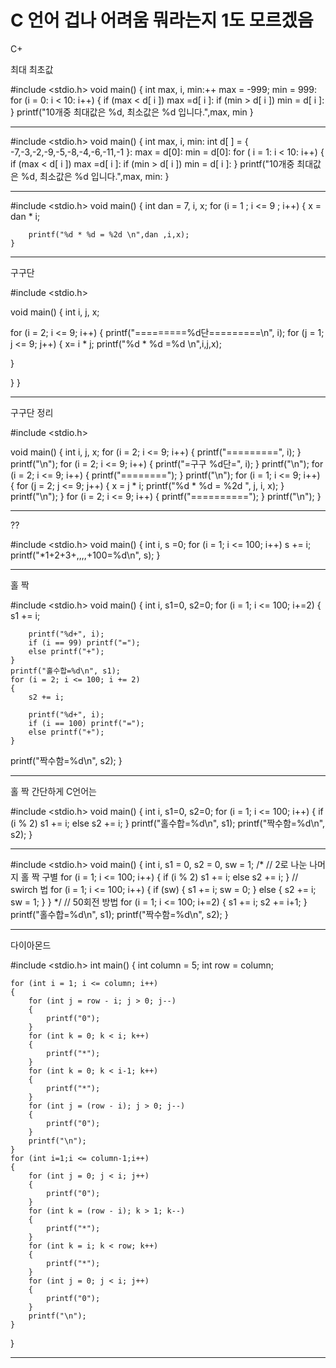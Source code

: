 # C 언어    겁나 어려움 뭐라는지 1도 모르겠음


C+

최대 최초값


#include <stdio.h>
void main()
{
      int max, i, min:++
      max = -999;
      min = 999:
      for (i = 0: i < 10: i++)
      {
                  if (max < d[ i ])
                     max =d[ i ]:
                  if (min > d[ i ])
                     min = d[ i ]:
      }
      printf("10개중 최대값은 %d, 최소값은 %d 입니다.",max, min
}





********************************************************************************************

#include <stdio.h>
void main()
{
      int max, i, min:
      int d[ ] = { -7,-3,-2,-9,-5,-8,-4,-6,-11,-1 }:
      max = d[0]:
      min = d[0]:
      for ( i = 1: i < 10: i++)
      {
                  if (max < d[ i ])
                     max =d[ i ]:
                  if (min > d[ i ])
                     min = d[ i ]:
      }
      printf("10개중 최대값은 %d, 최소값은 %d 입니다.",max, min:
}



********************************************************************************************

#include <stdio.h>
void main()
{
	int dan = 7, i, x;
	for (i = 1 ; i <= 9 ; i++)
	{
		x = dan * i;

		printf("%d * %d = %2d \n",dan ,i,x);
	}




********************************************************************************************
구구단

#include <stdio.h>

 void main()
{
 int i, j, x;

 for (i = 2; i <= 9; i++)
 {
  printf("=========%d단=========\n", i);
   for (j = 1; j <= 9; j++) {
     x= i * j;
   printf("%d * %d =%d \n",i,j,x);

  }

 }
}


********************************************************************************************
구구단 정리

#include <stdio.h>

void main()
{
	int i, j, x;
	for (i = 2; i <= 9; i++)
	{
		printf("=========", i);
	}
	printf("\n");
		for (i = 2; i <= 9; i++)
	{
		printf("=구구 %d단=", i);
	}
	printf("\n");
	for (i = 2; i <= 9; i++)
	{
		printf("========");
	}
	printf("\n");
	for (i = 1; i <= 9; i++)
	{
		for (j = 2; j <= 9; j++)
		{
			x = j * i;
			printf("%d * %d = %2d ", j, i, x);
		}
		printf("\n");
	}
	for (i = 2; i <= 9; i++)
	{
		printf("==========");
	}
	printf("\n");
}



********************************************************************************************

??

#include <stdio.h>
void main()
{
	int i, s =0;
	for (i = 1; i <= 100; i++)
		s += i;
	printf("*1+2+3+,,,,+100=%d\n", s);
}



********************************************************************************************

홀 짝


#include <stdio.h>
void main()
{
	int i, s1=0, s2=0;
	for (i = 1; i <= 100; i+=2)
	{
		s1 += i;

		printf("%d+", i);
		if (i == 99) printf("=");
		else printf("+");
	}
	printf("홀수합=%d\n", s1);
	for (i = 2; i <= 100; i += 2)
	{
		s2 += i;

		printf("%d+", i);
		if (i == 100) printf("=");
		else printf("+");
	}
printf("짝수함=%d\n", s2);
}




********************************************************************************************


홀 짝  간단하게 
C언어는 


#include <stdio.h>
void main()
{
	int i, s1=0, s2=0;
	for (i = 1; i <= 100; i++)
	{
		if (i % 2)
			s1 += i;
		else 
			s2 += i;
	}
	printf("홀수합=%d\n", s1);
	printf("짝수함=%d\n", s2);
}





********************************************************************************************




#include <stdio.h>
void main()
{
	int i, s1 = 0, s2 = 0, sw = 1;
	/*
	// 2로 나눈 나머지 홀 짝 구별
	for (i = 1; i <= 100; i++)
	{
		if (i % 2)
			s1 += i;
		else
			s2 += i;
	}
	// swirch 법
	for (i = 1; i <= 100; i++)
	{
		if (sw)
		{
			s1 += i;
			sw = 0;
		}
		else
		{
			s2 += i;
			sw = 1;
		}
	}
	*/
	// 50회전 방법
	for (i = 1; i <= 100; i+=2)
	{
			s1 += i;
			s2 += i+1;
	}
	printf("홀수합=%d\n", s1);
	printf("짝수함=%d\n", s2);
}


**********************************************************************

다이아몬드

#include <stdio.h>
int main()
{
	int column = 5;
	int row = column;
	
	for (int i = 1; i <= column; i++)
	{
		for (int j = row - i; j > 0; j--)
		{
			printf("0");
		}
		for (int k = 0; k < i; k++)
		{
			printf("*");
		}
		for (int k = 0; k < i-1; k++)
		{
			printf("*");
		}
		for (int j = (row - i); j > 0; j--)
		{
			printf("0");
		}
		printf("\n");
	}
	for (int i=1;i <= column-1;i++)
	{
		for (int j = 0; j < i; j++)
		{
			printf("0");
		}
		for (int k = (row - i); k > 1; k--)
		{
			printf("*");
		}
		for (int k = i; k < row; k++)
		{
			printf("*");
		}
		for (int j = 0; j < i; j++)
		{
			printf("0");
		}
		printf("\n");
	}
	
}



********************************************************************
